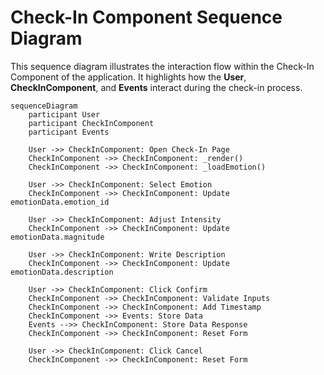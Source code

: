 # Check-In Component Sequence Diagram

This sequence diagram illustrates the interaction flow within the Check-In Component of the application. It highlights how the **User**, **CheckInComponent**, and **Events** interact during the check-in process.

```mermaid
sequenceDiagram
    participant User
    participant CheckInComponent
    participant Events

    User ->> CheckInComponent: Open Check-In Page
    CheckInComponent ->> CheckInComponent: _render()
    CheckInComponent ->> CheckInComponent: _loadEmotion()

    User ->> CheckInComponent: Select Emotion
    CheckInComponent ->> CheckInComponent: Update emotionData.emotion_id

    User ->> CheckInComponent: Adjust Intensity
    CheckInComponent ->> CheckInComponent: Update emotionData.magnitude

    User ->> CheckInComponent: Write Description
    CheckInComponent ->> CheckInComponent: Update emotionData.description

    User ->> CheckInComponent: Click Confirm
    CheckInComponent ->> CheckInComponent: Validate Inputs
    CheckInComponent ->> CheckInComponent: Add Timestamp
    CheckInComponent ->> Events: Store Data
    Events -->> CheckInComponent: Store Data Response
    CheckInComponent ->> CheckInComponent: Reset Form

    User ->> CheckInComponent: Click Cancel
    CheckInComponent ->> CheckInComponent: Reset Form

